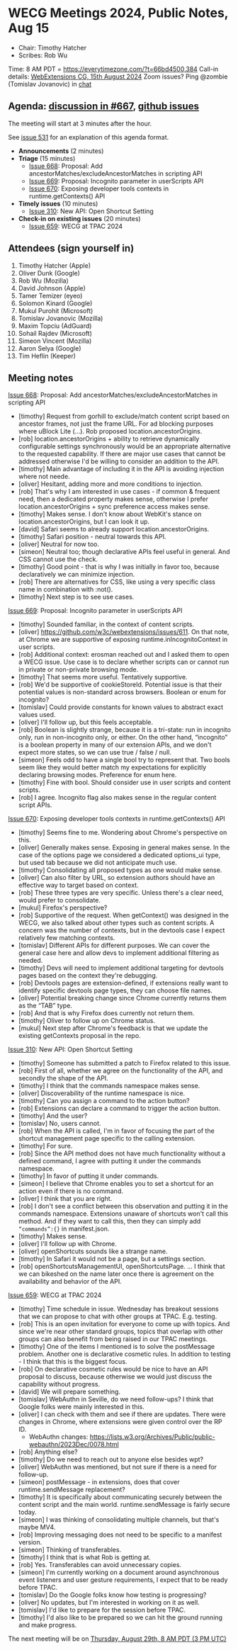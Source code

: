 # WECG Meetings 2024, Public Notes, Aug 15

 * Chair: Timothy Hatcher
 * Scribes: Rob Wu

Time: 8 AM PDT = https://everytimezone.com/?t=66bd4500,384
Call-in details: [WebExtensions CG, 15th August 2024](https://www.w3.org/events/meetings/a97adab8-e1ae-4a2b-85cf-e6b6d3d35f00/20240815T080000/)
Zoom issues? Ping @zombie (Tomislav Jovanovic) in [chat](https://github.com/w3c/webextensions/blob/main/CONTRIBUTING.md#joining-chat)


## Agenda: [discussion in #667](https://github.com/w3c/webextensions/issues/667), [github issues](https://github.com/w3c/webextensions/issues)

The meeting will start at 3 minutes after the hour.

See [issue 531](https://github.com/w3c/webextensions/issues/531) for an explanation of this agenda format.

 * **Announcements** (2 minutes)
 * **Triage** (15 minutes)
   * [Issue 668](https://github.com/w3c/webextensions/issues/668): Proposal: Add ancestorMatches/excludeAncestorMatches in scripting API
   * [Issue 669](https://github.com/w3c/webextensions/issues/669): Proposal: Incognito parameter in userScripts API
   * [Issue 670](https://github.com/w3c/webextensions/issues/670): Exposing developer tools contexts in runtime.getContexts() API
 * **Timely issues** (10 minutes)
   * [Issue 310](https://github.com/w3c/webextensions/issues/310): New API: Open Shortcut Setting
 * **Check-in on existing issues** (20 minutes)
   * [Issue 659](https://github.com/w3c/webextensions/issues/659): WECG at TPAC 2024


## Attendees (sign yourself in)

 1. Timothy Hatcher (Apple)
 2. Oliver Dunk (Google)
 3. Rob Wu (Mozilla)
 4. David Johnson (Apple)
 5. Tamer Temizer (eyeo)
 6. Solomon Kinard (Google)
 7. Mukul Purohit (Microsoft)
 8. Tomislav Jovanovic (Mozilla)
 9. Maxim Topciu (AdGuard)
 10. Sohail Rajdev (Microsoft)
 11. Simeon Vincent (Mozilla)
 12. Aaron Selya (Google)
 13. Tim Heflin (Keeper)


## Meeting notes

[Issue 668](https://github.com/w3c/webextensions/issues/668): Proposal: Add ancestorMatches/excludeAncestorMatches in scripting API

 * [timothy] Request from gorhill to exclude/match content script based on ancestor frames, not just the frame URL. For ad blocking purposes where uBlock Lite (...). Rob proposed location.ancestorOrigins.
 * [rob] location.ancestorOrigins + ability to retrieve dynamically configurable settings synchronously would be an appropriate alternative to the requested capability. If there are major use cases that cannot be addressed otherwise I'd be willing to consider an addition to the API.
 * [timothy] Main advantage of including it in the API is avoiding injection where not neede.
 * [oliver] Hesitant, adding more and more conditions to injection.
 * [rob] That's why I am interested in use cases - if common & frequent need, then a dedicated property makes sense, otherwise I prefer location.ancestorOrigins + sync preference access makes sense.
 * [timothy] Makes sense. I don't know about WebKit's stance on location.ancestorOrigins, but I can look it up.
 * [david] Safari seems to already support location.ancestorOrigins.
 * [timothy] Safari position - neutral towards this API.
 * [oliver] Neutral for now too.
 * [simeon] Neutral too; though declarative APIs feel useful in general. And CSS cannot use the check.
 * [timothy] Good point - that is why I was initially in favor too, because declaratively we can minimize injection.
 * [rob] There are alternatives for CSS, like using a very specific class name in combination with :not().
 * [timothy] Next step is to see use cases.

[Issue 669](https://github.com/w3c/webextensions/issues/669): Proposal: Incognito parameter in userScripts API

 * [timothy] Sounded familiar, in the context of content scripts.
 * [oliver] https://github.com/w3c/webextensions/issues/611. On that note, at Chrome we are supportive of exposing runtime.inIncognitoContext in user scripts.
 * [rob] Additional context: erosman reached out and I asked them to open a WECG issue. Use case is to declare whether scripts can or cannot run in private or non-private browsing mode.
 * [timothy] That seems more useful. Tentatively supportive.
 * [rob] We'd be supportive of cookieStoreId. Potential issue is that their potential values is non-standard across browsers. Boolean or enum for incognito?
 * [tomislav] Could provide constants for known values to abstract exact values used.
 * [oliver] I'll follow up, but this feels acceptable.
 * [rob] Boolean is slightly strange, because it is a tri-state: run in incognito only, run in non-incognito only, or either. On the other hand, “incognito” is a boolean property in many of our extension APIs, and we don't expect more states, so we can use true / false / null.
 * [simeon] Feels odd to have a single bool try to represent that. Two bools seem like they would better match my expectations for explicitly declaring browsing modes. Preference for enum here.
 * [timothy] Fine with bool. Should consider use in user scripts and content scripts.
 * [rob] I agree. Incognito flag also makes sense in the regular content script APIs.

[Issue 670](https://github.com/w3c/webextensions/issues/670): Exposing developer tools contexts in runtime.getContexts() API

 * [timothy] Seems fine to me. Wondering about Chrome's perspective on this.
 * [oliver] Generally makes sense. Exposing in general makes sense. In the case of the options page we considered a dedicated options_ui type, but used tab because we did not anticipate much use.
 * [timothy] Consolidating all proposed types as one would make sense.
 * [oliver] Can also filter by URL, so extension authors should have an effective way to target based on context.
 * [rob] These three types are very specific. Unless there's a clear need, would prefer to consolidate.
 * [mukul] Firefox's perspective?
 * [rob] Supportive of the request. When getContext() was designed in the WECG, we also talked about other types such as content scripts. A concern was the number of contexts, but in the devtools case I expect relatively few matching contexts.
 * [tomislav] Different APIs for different purposes. We can cover the general case here and allow devs to implement additional filtering as needed.
 * [timothy] Devs will need to implement additional targeting for devtools pages based on the context they're debugging.
 * [rob] Devtools pages are extension-defined, if extensions really want to identify specific devtools page types, they can choose file names.
 * [oliver] Potential breaking change since Chrome currently returns them as the “TAB” type.
 * [rob] And that is why Firefox does currently not return them.
 * [timothy] Oliver to follow up on Chrome status.
 * [mukul] Next step after Chrome's feedback is that we update the existing getContexts proposal in the repo.

[Issue 310](https://github.com/w3c/webextensions/issues/310): New API: Open Shortcut Setting

 * [timothy] Someone has submitted a patch to Firefox related to this issue.
 * [rob] First of all, whether we agree on the functionality of the API, and secondly the shape of the API.
 * [timothy] I think that the commands namespace makes sense.
 * [oliver] Discoverability of the runtime namespace is nice.
 * [timothy] Can you assign a command to the action button?
 * [rob] Extensions can declare a command to trigger the action button.
 * [timothy] And the user?
 * [tomislav] No, users cannot.
 * [rob] When the API is called, I'm in favor of focusing the part of the shortcut management page specific to the calling extension.
 * [timothy] For sure.
 * [rob] Since the API method does not have much functionality without a defined command, I agree with putting it under the commands namespace.
 * [timothy] In favor of putting it under commands.
 * [simeon] I believe that Chrome enables you to set a shortcut for an action even if there is no command.
 * [oliver] I think that you are right.
 * [rob] I don't see a conflict between this observation and putting it in the commands namespace. Extensions unaware of shortcuts won't call this method. And if they want to call this, then they can simply add `“commands”:{}` in manifest.json.
 * [timothy] Makes sense.
 * [oliver] I'll follow up with Chrome.
 * [oliver] openShortcuts sounds like a strange name.
 * [timothy] In Safari it would not be a page, but a settings section.
 * [rob] openShortcutsManagementUI, openShortcutsPage. … I think that we can bikeshed on the name later once there is agreement on the availability and behavior of the API.

[Issue 659](https://github.com/w3c/webextensions/issues/659): WECG at TPAC 2024

 * [timothy] Time schedule in issue. Wednesday has breakout sessions that we can propose to chat with other groups at TPAC. E.g. testing.
 * [rob] This is an open invitation for everyone to come up with topics. And since we're near other standard groups, topics that overlap with other groups can also benefit from being raised in our TPAC meetings.
 * [timothy] One of the items I mentioned is to solve the postMessage problem. Another one is declarative cosmetic rules. In addition to testing - I think that this is the biggest focus.
 * [rob] On declarative cosmetic rules would be nice to have an API proposal to discuss, because otherwise we would just discuss the capability without progress.
 * [david] We will prepare something.
 * [tomislav] WebAuthn in Seville, do we need follow-ups? I think that Google folks were mainly interested in this.
 * [oliver] I can check with them and see if there are updates. There were changes in Chrome, where extensions were given control over the RP ID.
   * WebAuthn changes: https://lists.w3.org/Archives/Public/public-webauthn/2023Dec/0078.html
 * [rob] Anything else?
 * [timothy] Do we need to reach out to anyone else besides wpt?
 * [oliver] WebAuthn was mentioned, but not sure if there is a need for follow-up.
 * [simeon] postMessage - in extensions, does that cover runtime.sendMessage replacement?
 * [timothy] It is specifically about communicating securely between the content script and the main world. runtime.sendMessage is fairly secure today.
 * [simeon] I was thinking of consolidating multiple channels, but that's maybe MV4.
 * [rob] Improving messaging does not need to be specific to a manifest version.
 * [simeon] Thinking of transferables.
 * [timothy] I think that is what Rob is getting at.
 * [rob] Yes. Transferables can avoid unnecessary copies.
 * [simeon] I'm currently working on a document around asynchronous event listeners and user gesture requirements, I expect that to be ready before TPAC.
 * [tomislav] Do the Google folks know how testing is progressing?
 * [oliver] No updates, but I'm interested in working on it as well.
 * [tomislav] I'd like to prepare for the session before TPAC.
 * [timothy] I'd also like to be prepared so we can hit the ground running and make progress.

The next meeting will be on [Thursday, August 29th, 8 AM PDT (3 PM UTC)](https://everytimezone.com/?t=66cfba00,384)
